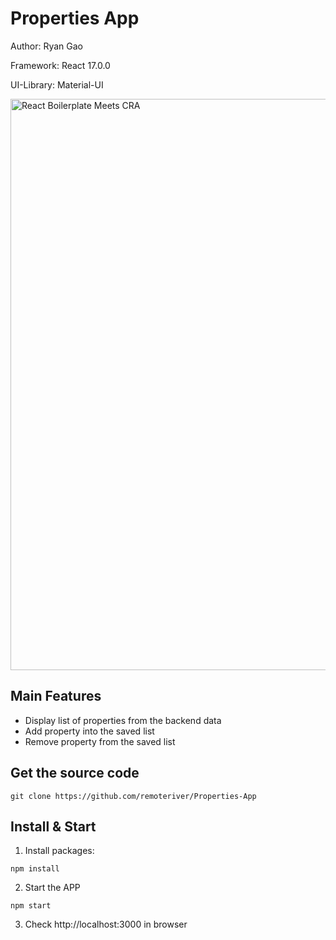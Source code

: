 <h1>Properties App</h1>
 <p>Author: Ryan Gao</p>
 <p>Framework: React 17.0.0</p>
 <p>UI-Library: Material-UI</p>
 <img width="914" alt="React Boilerplate Meets CRA" src="https://user-images.githubusercontent.com/3495307/80274591-2d5daa00-86e4-11ea-8fba-404f1cdba87e.png" align="center">
 


## Main Features
- Display list of properties from the backend data
- Add property into the saved list
- Remove property from the saved list


## Get the source code

```shell
git clone https://github.com/remoteriver/Properties-App
```

## Install & Start

1. Install packages:

```shell
npm install
```

2. Start the APP

```shell
npm start
```

3. Check http://localhost:3000 in browser


